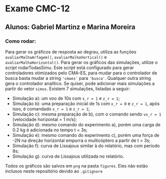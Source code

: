 # Exame CMC-12

## Alunos: Gabriel Martinz e Marina Moreira

### Como rodar:

Para gerar os gráficos de resposta ao degrau, utiliza as funções `avaliarMalhaArfagem()`, `avaliarMalhaVertical()` e `avaliarMalhaHorizontal()`. Para gerar os gráficos das simulações, utilize o *script* rodarTodasSimu. Este *script* está configurado para gerar controladores otimizados pelo CMA-ES, para mudar para o controlador de busca basta mudar a string `'cmaes'` para `'busca'`. Qualquer outra string gera o controlador analítico. Se quiser, pode adicionar mais simulações a partir do vetor `simus`. Existem 7 simulações, listadas a seguir:

- Simulação a): um voo de 10s com `x_r = 1` e `z_r = 1`;
- Simulação b): uma preparação inicial de 1s com `x_r = 0` e `z_r = 1`, após isso, é comandado `x_r = 1` e `z_r = 1`;
- Simulação c): mesma preparação de b), com o comando sendo `vx_r = 1` (velocidade horizontal = 1 m/s);
- Simulação d): mesmo comando do experimento a), porém uma carga de 0.2 kg é adicionada no tempo t = 3s;
- Simulação e): mesmo comando do experimento c), porém uma força de -2N na direção horizontal empurra o multicóptero a partir de t = 3s;
- Simulação f): curva de Lissajous similar à do relatório, mas com período 8s;
- Simulação g): curva de Lissajous utilizada no relatório.

Todos os gráficos são salvos em `png` na pasta `figures`. Eles não estão inclusos neste repositório devido ao `.gitignore`
